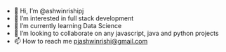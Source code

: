 - 👋 Hi, I’m @ashwinrishipj
- 👀 I’m interested in full stack development
- 🌱 I’m currently learning Data Science
- 💞️ I’m looking to collaborate on any javascript, java and python projects
- 📫 How to reach me pjashwinrishi@gmail.com

<!---
ashwinrishipj/ashwinrishipj is a ✨ special ✨ repository because its `README.md` (this file) appears on your GitHub profile.
You can click the Preview link to take a look at your changes.
--->
